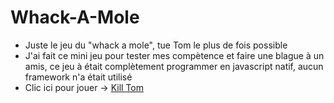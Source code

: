 # Whack-A-Mole
- Juste le jeu du "whack a mole", tue Tom le plus de fois possible
-  J'ai fait ce mini jeu pour tester mes compètence et faire une blague à un amis, ce jeu à était complètement programmer en javascript natif, aucun framework n'a était utilisé
- Clic ici pour jouer -> <a href="https://manu-cj.github.io/Whack-A-Mole/" title="play">Kill Tom</a>
